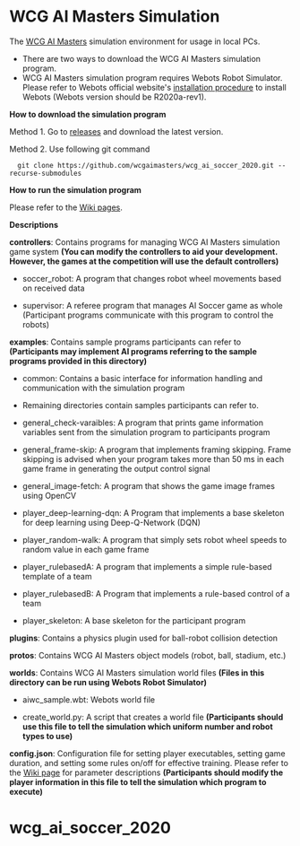 # WCG AI Masters Simulation

The [WCG AI Masters](https://www.wcg.com/new-horizons/view/AI-Masters) simulation environment for usage in local PCs.

- There are two ways to download the WCG AI Masters simulation program.
- WCG AI Masters simulation program requires Webots Robot Simulator. Please refer to Webots official website's [installation procedure](https://www.cyberbotics.com/doc/guide/installation-procedure) to install Webots (Webots version should be R2020a-rev1).

**How to download the simulation program**

Method 1. Go to [releases](https://github.com/wcgaimasters/wcg_ai_soccer_2020/releases) and download the latest version.

Method 2. Use following git command

      git clone https://github.com/wcgaimasters/wcg_ai_soccer_2020.git --recurse-submodules

**How to run the simulation program**

Please refer to the [Wiki pages](https://github.com/wcgaimasters/WCG-AI-MASTERS-Manual-2020/wiki).

**Descriptions**

**controllers**: Contains programs for managing WCG AI Masters simulation game system **(You can modify the controllers to aid your development. However, the games at the competition will use the default controllers)**

- soccer_robot: A program that changes robot wheel movements based on received data

- supervisor: A referee program that manages AI Soccer game as whole (Participant programs communicate with this program to control the robots)

**examples**: Contains sample programs participants can refer to **(Participants may implement AI programs referring to the sample programs provided in this directory)**

- common: Contains a basic interface for information handling and communication with the simulation program

- Remaining directories contain samples participants can refer to.

- general_check-varaibles: A program that prints game information variables sent from the simulation program to participants program

- general_frame-skip: A program that implements framing skipping. Frame skipping is advised when your program takes more than 50 ms in each game frame in generating the output control signal

- general_image-fetch: A program that shows the game image frames using OpenCV

- player_deep-learning-dqn: A Program that implements a base skeleton for deep learning using Deep-Q-Network (DQN)

- player_random-walk: A program that simply sets robot wheel speeds to random value in each game frame

- player_rulebasedA: A program that implements a simple rule-based template of a team

- player_rulebasedB: A Program that implements a rule-based control of a team

- player_skeleton: A base skeleton for the participant program

**plugins**: Contains a physics plugin used for ball-robot collision detection

**protos**: Contains WCG AI Masters object models (robot, ball, stadium, etc.)

**worlds**: Contains WCG AI Masters simulation world files **(Files in this directory can be run using Webots Robot Simulator)**

- aiwc_sample.wbt: Webots world file

- create_world.py: A script that creates a world file **(Participants should use this file to tell the simulation which uniform number and robot types to use)**

**config.json**: Configuration file for setting player executables, setting game duration, and setting some rules on/off for effective training. Please refer to the [Wiki page](https://github.com/wcgaimasters/WCG-AI-MASTERS-Manual-2020/wiki/How-to-use-local-PC-simulation-program) for parameter descriptions **(Participants should modify the player information in this file to tell the simulation which program to execute)**
# wcg_ai_soccer_2020

